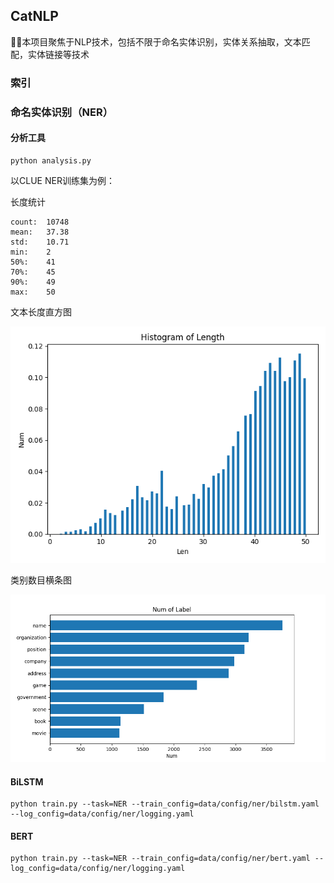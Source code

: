 ## CatNLP

👋👋本项目聚焦于NLP技术，包括不限于命名实体识别，实体关系抽取，文本匹配，实体链接等技术

### 索引

### 命名实体识别（NER）

#### 分析工具

```
python analysis.py
```

以CLUE NER训练集为例：

长度统计

    count:  10748
    mean:   37.38
    std:    10.71
    min:    2
    50%:    41
    70%:    45
    90%:    49
    max:    50

文本长度直方图

![histogram](../image/ner/histogram.png)

类别数目横条图

![hbar](../image/ner/hbar.png)

#### BiLSTM

```
python train.py --task=NER --train_config=data/config/ner/bilstm.yaml --log_config=data/config/ner/logging.yaml
```

#### BERT

```
python train.py --task=NER --train_config=data/config/ner/bert.yaml --log_config=data/config/ner/logging.yaml
```
